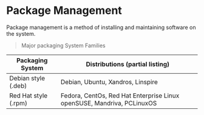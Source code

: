 # Package Management

Package management is a method of installing and maintaining software on the system.

> Major packaging System Families

| Packaging System     | Distributions (partial listing)  |
|----------------------|----------------------------------|
| Debian style (.deb)  | Debian, Ubuntu, Xandros, Linspire |
| Red Hat style (.rpm) | Fedora, CentOs, Red Hat Enterprise Linux openSUSE, Mandriva, PCLinuxOS |
